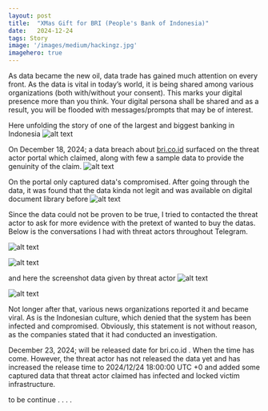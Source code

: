 ```yaml
---
layout:	post
title:	"XMas Gift for BRI (People's Bank of Indonesia)"
date:	2024-12-24
tags: Story
image: '/images/medium/hackingz.jpg'
imagehero: true
---
```


As data became the new oil, data trade has gained much attention on every front. As the data is vital in today’s world, it is being shared among various organizations (both with/without your consent). This marks your digital presence more than you think. Your digital persona shall be shared and as a result, you will be flooded with messages/prompts that may be of interest.

Here unfolding the story of one of the largest and biggest banking in Indonesia
![alt text](/images/dall-e.png)

On December 18, 2024; a data breach about [bri.co.id](https://bri.co.id) surfaced on the threat actor portal which claimed, along with few a sample data to provide the genuinity of the claim.
![alt text](/images/Screenshot-2024-12-18%20190653.png)

On the portal only captured data's compromised. After going through the data, it was found that the data kinda not legit and was available on digital document library before
![alt text](/images/2024-12-24_22-27.png)

Since the data could not be proven to be true, I tried to contacted the threat actor to ask for more evidence with the pretext of wanted to buy the datas. Below is the conversations I had with threat actors throughout Telegram.

![alt text](/images/captured.png)

![alt text](/images/capturedd.png)

and here the screenshot data given by threat actor
![alt text](/images/photo_1@18-12-2024_20-16-08.jpg)

![alt text](/images/bashe.png)

Not longer after that, various news organizations reported it and became viral. As is the Indonesian culture, which denied that the system has been infected and compromised. Obviously, this statement is not without reason, as the companies stated that it had conducted an investigation.

December 23, 2024; will be released date for bri.co.id . When the time has come. However, the threat actor has not released the data yet and has increased the release time to 2024/12/24 18:00:00 UTC +0 and added some captured data that threat actor claimed has infected and locked victim infrastructure.

to be continue . . . .